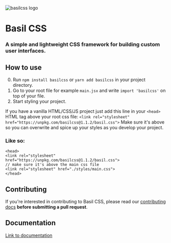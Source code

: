 ![basilcss logo](https://raw.githubusercontent.com/Basilcss/docs/main/basilcss-transparent.png)

# Basil CSS

### A simple and lightweight CSS framework for building custom user interfaces.

## How to use

0) Run `npm install basilcss` or `yarn add basilcss` in your project directory.
1) Go to your root file for example `main.jsx` and write `import 'basilcss'` on top of your file.
2) Start styling your project.

If you have a vanilla HTML/CSS/JS project just add this line in your `<head>` HTML tag above your root css file: `<link rel="stylesheet" href="https://unpkg.com/basilcss@1.1.2/basil.css">` Make sure it's above so you can overwrite and spice up your styles as you develop your project.

### Like so:
```
<head>
<link rel="stylesheet" href="https://unpkg.com/basilcss@1.1.2/basil.css">
// make sure it's above the main css file
<link rel="stylesheet" href="./styles/main.css">
</head>
```
## Contributing

If you're interested in contributing to Basil CSS, please read our [contributing docs](https://github.com/Basilcss/core/blob/main/CONTRIBUTING.md) **before submitting a pull request**.

## Documentation

[Link to documentation](https://www.basilcss.com/)
